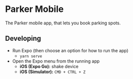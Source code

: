 # Parker Mobile

The Parker mobile app, that lets you book parking spots.

## Developing

* Run Expo (then choose an option for how to run the app)
  * `yarn serve`
* Open the Expo menu from the running app
  * **iOS (Expo Go):** shake device
  * **iOS (Simulator):** `CMD + CTRL + Z`
